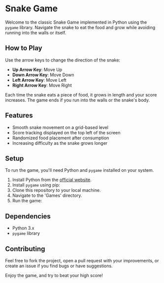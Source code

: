 # Snake Game

Welcome to the classic Snake Game implemented in Python using the `pygame` library. Navigate the snake to eat the food and grow while avoiding running into the walls or itself.

## How to Play

Use the arrow keys to change the direction of the snake:
- **Up Arrow Key**: Move Up
- **Down Arrow Key**: Move Down
- **Left Arrow Key**: Move Left
- **Right Arrow Key**: Move Right

Each time the snake eats a piece of food, it grows in length and your score increases. The game ends if you run into the walls or the snake's body.

## Features

- Smooth snake movement on a grid-based level
- Score tracking displayed on the top left of the screen
- Randomized food placement after consumption
- Increasing difficulty as the snake grows longer

## Setup

To run the game, you'll need Python and `pygame` installed on your system.

1. Install Python from the [official website](https://www.python.org/).
2. Install `pygame` using pip:
3. Clone this repository to your local machine.
4. Navigate to the 'Games' directory.
5. Run the game:

## Dependencies

- Python 3.x
- `pygame` library

## Contributing

Feel free to fork the project, open a pull request with your improvements, or create an issue if you find bugs or have suggestions.

Enjoy the game, and try to beat your high score!
